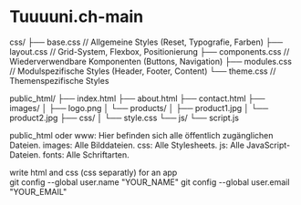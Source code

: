 # Tuuuuni.ch-main


css/
├── base.css     // Allgemeine Styles (Reset, Typografie, Farben)
├── layout.css   // Grid-System, Flexbox, Positionierung
├── components.css // Wiederverwendbare Komponenten (Buttons, Navigation)
├── modules.css // Modulspezifische Styles (Header, Footer, Content)
└── theme.css    // Themenspezifische Styles


public_html/
├── index.html
├── about.html
├── contact.html
├── images/
│   ├── logo.png
│   └── products/
│       ├── product1.jpg
│       └── product2.jpg
├── css/
│   └── style.css
└── js/
    └── script.js

public_html oder www: Hier befinden sich alle öffentlich zugänglichen Dateien.
images: Alle Bilddateien.
css: Alle Stylesheets.
js: Alle JavaScript-Dateien.
fonts: Alle Schriftarten.

write html and css (css separatly) for an app  
git config --global user.name "YOUR_NAME"
git config --global user.email "YOUR_EMAIL"